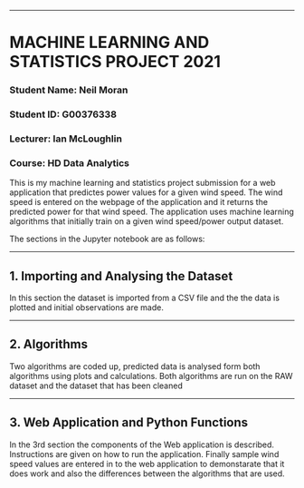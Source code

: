 ***
# MACHINE LEARNING AND STATISTICS PROJECT 2021

### Student Name: Neil Moran
### Student ID: G00376338
### Lecturer: Ian McLoughlin
### Course: HD Data Analytics

This is my machine learning and statistics project submission for a web application that predictes power values for a given wind speed. The wind speed is entered on the webpage of the application and it returns the predicted power for that wind speed. The application uses machine learning algorithms that initially train on a given  wind speed/power output dataset. 

The sections in the Jupyter notebook are as follows:

***
## 1. Importing and Analysing the Dataset

In this section the dataset is imported from a CSV file and the the data is plotted and initial observations are made.

***
## 2. Algorithms

Two algorithms are coded up, predicted data is analysed form both algorithms using plots and calculations. Both algorithms are run on the RAW dataset and the dataset that has been cleaned

***
## 3. Web Application and Python Functions

In the 3rd section the components of the Web application is described. Instructions are given on how to run the application. Finally sample wind speed values are entered in to the web application to demonstarate that it does work and also the differences between the algorithms that are used.




